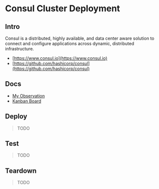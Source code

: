 # Consul Cluster Deployment
## Intro
Consul is a distributed, highly available, and data center aware solution to connect and configure applications across dynamic, distributed infrastructure.
* [https://www.consul.io](https://www.consul.io)
* [https://github.com/hashicorp/consul](https://github.com/hashicorp/consul)

## Docs
* [My Observation](./OBSERVATION.md)
* [Kanban Board](https://github.com/veerendra2/consul-deployment/projects/1)

## Deploy
> TODO
## Test
> TODO
## Teardown
> TODO
